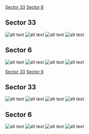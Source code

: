 [Sector 33](#sector33)
[Sector 6](#sector6)

<a name = "sector33"></a>
## Sector 33
![alt text](/tt/WASP-049_Sector_33/WASP-049_Sector_33_a_TimeSeries.png)
![alt text](/tt/WASP-049_Sector_33/WASP-049_Sector_33_b_FoldedLightCurve.png)
![alt text](/tt/WASP-049_Sector_33/WASP-049_Sector_33_b_IndividualTransitsWithFit.png)
![alt text](/tt/WASP-049_Sector_33/WASP-049_Sector_33_c_TimingResiduals.png)

<a name = "sector6"></a>
## Sector 6
![alt text](/tt/WASP-049_Sector_6/WASP-049_Sector_6_a_TimeSeries.png)
![alt text](/tt/WASP-049_Sector_6/WASP-049_Sector_6_b_FoldedLightCurve.png)
![alt text](/tt/WASP-049_Sector_6/WASP-049_Sector_6_b_IndividualTransitsWithFit.png)
![alt text](/tt/WASP-049_Sector_6/WASP-049_Sector_6_c_TimingResiduals.png)

[Sector 33](#sector33)
[Sector 6](#sector6)

<a name = "sector33"></a>
## Sector 33
![alt text](/tt/WASP-049_Sector_33/WASP-049_Sector_33_a_TimeSeries.png)
![alt text](/tt/WASP-049_Sector_33/WASP-049_Sector_33_b_FoldedLightCurve.png)
![alt text](/tt/WASP-049_Sector_33/WASP-049_Sector_33_b_IndividualTransitsWithFit.png)
![alt text](/tt/WASP-049_Sector_33/WASP-049_Sector_33_c_TimingResiduals.png)

<a name = "sector6"></a>
## Sector 6
![alt text](/tt/WASP-049_Sector_6/WASP-049_Sector_6_a_TimeSeries.png)
![alt text](/tt/WASP-049_Sector_6/WASP-049_Sector_6_b_FoldedLightCurve.png)
![alt text](/tt/WASP-049_Sector_6/WASP-049_Sector_6_b_IndividualTransitsWithFit.png)
![alt text](/tt/WASP-049_Sector_6/WASP-049_Sector_6_c_TimingResiduals.png)

